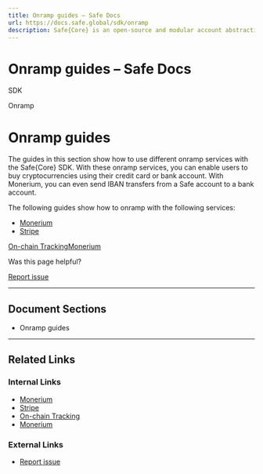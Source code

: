 ```yaml
---
title: Onramp guides – Safe Docs
url: https://docs.safe.global/sdk/onramp
description: Safe{Core} is an open-source and modular account abstraction stack. Learn about its features and how to use it.
---
```


# Onramp guides – Safe Docs

SDK

Onramp

# Onramp guides

The guides in this section show how to use different onramp services with the Safe{Core} SDK.
With these onramp services, you can enable users to buy cryptocurrencies using their credit card or bank account.
With Monerium, you can even send IBAN transfers from a Safe account to a bank account.

The following guides show how to onramp with the following services:

- [Monerium](/sdk/onramp/monerium)
- [Stripe](/sdk/onramp/stripe)

[On-chain Tracking](/sdk/onchain-tracking "On-chain Tracking")[Monerium](/sdk/onramp/monerium "Monerium")

Was this page helpful?

[Report issue](https://github.com/safe-global/safe-docs/issues/new?assignees=&labels=nextra-feedback&projects=&template=nextra-feedback.yml&title=%5BFeedback%5D+)

---

## Document Sections

- Onramp guides

---

## Related Links

### Internal Links

- [Monerium](https://docs.safe.global/sdk/onramp/monerium)
- [Stripe](https://docs.safe.global/sdk/onramp/stripe)
- [On-chain Tracking](https://docs.safe.global/sdk/onchain-tracking)
- [Monerium](https://docs.safe.global/sdk/onramp/monerium)

### External Links

- [Report issue](https://github.com/safe-global/safe-docs/issues/new?assignees=&labels=nextra-feedback&projects=&template=nextra-feedback.yml&title=%5BFeedback%5D+)
